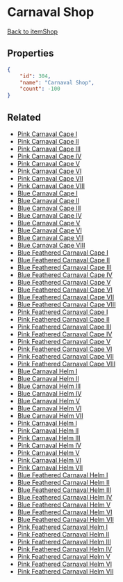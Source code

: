 # Carnaval Shop

<no description available>

[Back to itemShop](../item-shops.md)

## Properties

```json
{
    "id": 304,
    "name": "Carnaval Shop",
    "count": -100
}
```

## Related

- [Pink Carnaval Cape I](../items/8638-pink-carnaval-cape-i.md)
- [Pink Carnaval Cape II](../items/8639-pink-carnaval-cape-ii.md)
- [Pink Carnaval Cape III](../items/8640-pink-carnaval-cape-iii.md)
- [Pink Carnaval Cape IV](../items/8641-pink-carnaval-cape-iv.md)
- [Pink Carnaval Cape V](../items/8642-pink-carnaval-cape-v.md)
- [Pink Carnaval Cape VI](../items/8643-pink-carnaval-cape-vi.md)
- [Pink Carnaval Cape VII](../items/8644-pink-carnaval-cape-vii.md)
- [Pink Carnaval Cape VIII](../items/8645-pink-carnaval-cape-viii.md)
- [Blue Carnaval Cape I](../items/8646-blue-carnaval-cape-i.md)
- [Blue Carnaval Cape II](../items/8647-blue-carnaval-cape-ii.md)
- [Blue Carnaval Cape III](../items/8648-blue-carnaval-cape-iii.md)
- [Blue Carnaval Cape IV](../items/8649-blue-carnaval-cape-iv.md)
- [Blue Carnaval Cape V](../items/8650-blue-carnaval-cape-v.md)
- [Blue Carnaval Cape VI](../items/8651-blue-carnaval-cape-vi.md)
- [Blue Carnaval Cape VII](../items/8652-blue-carnaval-cape-vii.md)
- [Blue Carnaval Cape VIII](../items/8653-blue-carnaval-cape-viii.md)
- [Blue Feathered Carnaval Cape I](../items/8654-blue-feathered-carnaval-cape-i.md)
- [Blue Feathered Carnaval Cape II](../items/8655-blue-feathered-carnaval-cape-ii.md)
- [Blue Feathered Carnaval Cape III](../items/8656-blue-feathered-carnaval-cape-iii.md)
- [Blue Feathered Carnaval Cape IV](../items/8657-blue-feathered-carnaval-cape-iv.md)
- [Blue Feathered Carnaval Cape V](../items/8658-blue-feathered-carnaval-cape-v.md)
- [Blue Feathered Carnaval Cape VI](../items/8659-blue-feathered-carnaval-cape-vi.md)
- [Blue Feathered Carnaval Cape VII](../items/8660-blue-feathered-carnaval-cape-vii.md)
- [Blue Feathered Carnaval Cape VIII](../items/8661-blue-feathered-carnaval-cape-viii.md)
- [Pink Feathered Carnaval Cape I](../items/8662-pink-feathered-carnaval-cape-i.md)
- [Pink Feathered Carnaval Cape II](../items/8663-pink-feathered-carnaval-cape-ii.md)
- [Pink Feathered Carnaval Cape III](../items/8664-pink-feathered-carnaval-cape-iii.md)
- [Pink Feathered Carnaval Cape IV](../items/8665-pink-feathered-carnaval-cape-iv.md)
- [Pink Feathered Carnaval Cape V](../items/8666-pink-feathered-carnaval-cape-v.md)
- [Pink Feathered Carnaval Cape VI](../items/8667-pink-feathered-carnaval-cape-vi.md)
- [Pink Feathered Carnaval Cape VII](../items/8668-pink-feathered-carnaval-cape-vii.md)
- [Pink Feathered Carnaval Cape VIII](../items/8669-pink-feathered-carnaval-cape-viii.md)
- [Blue Carnaval Helm I](../items/8670-blue-carnaval-helm-i.md)
- [Blue Carnaval Helm II](../items/8671-blue-carnaval-helm-ii.md)
- [Blue Carnaval Helm III](../items/8672-blue-carnaval-helm-iii.md)
- [Blue Carnaval Helm IV](../items/8673-blue-carnaval-helm-iv.md)
- [Blue Carnaval Helm V](../items/8674-blue-carnaval-helm-v.md)
- [Blue Carnaval Helm VI](../items/8675-blue-carnaval-helm-vi.md)
- [Blue Carnaval Helm VII](../items/8676-blue-carnaval-helm-vii.md)
- [Pink Carnaval Helm I](../items/8677-pink-carnaval-helm-i.md)
- [Pink Carnaval Helm II](../items/8678-pink-carnaval-helm-ii.md)
- [Pink Carnaval Helm III](../items/8679-pink-carnaval-helm-iii.md)
- [Pink Carnaval Helm IV](../items/8680-pink-carnaval-helm-iv.md)
- [Pink Carnaval Helm V](../items/8681-pink-carnaval-helm-v.md)
- [Pink Carnaval Helm VI](../items/8682-pink-carnaval-helm-vi.md)
- [Pink Carnaval Helm VII](../items/8683-pink-carnaval-helm-vii.md)
- [Blue Feathered Carnaval Helm I](../items/8684-blue-feathered-carnaval-helm-i.md)
- [Blue Feathered Carnaval Helm II](../items/8685-blue-feathered-carnaval-helm-ii.md)
- [Blue Feathered Carnaval Helm III](../items/8686-blue-feathered-carnaval-helm-iii.md)
- [Blue Feathered Carnaval Helm IV](../items/8687-blue-feathered-carnaval-helm-iv.md)
- [Blue Feathered Carnaval Helm V](../items/8688-blue-feathered-carnaval-helm-v.md)
- [Blue Feathered Carnaval Helm VI](../items/8689-blue-feathered-carnaval-helm-vi.md)
- [Blue Feathered Carnaval Helm VII](../items/8690-blue-feathered-carnaval-helm-vii.md)
- [Pink Feathered Carnaval Helm I](../items/8691-pink-feathered-carnaval-helm-i.md)
- [Pink Feathered Carnaval Helm II](../items/8692-pink-feathered-carnaval-helm-ii.md)
- [Pink Feathered Carnaval Helm III](../items/8693-pink-feathered-carnaval-helm-iii.md)
- [Pink Feathered Carnaval Helm IV](../items/8694-pink-feathered-carnaval-helm-iv.md)
- [Pink Feathered Carnaval Helm V](../items/8695-pink-feathered-carnaval-helm-v.md)
- [Pink Feathered Carnaval Helm VI](../items/8696-pink-feathered-carnaval-helm-vi.md)
- [Pink Feathered Carnaval Helm VII](../items/8697-pink-feathered-carnaval-helm-vii.md)

